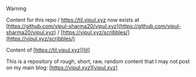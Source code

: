 > [!WARNING]
> Content for this repo / https://til.vipul.xyz now exists at
> [https://github.com/vipul-sharma20/vipul.xyz](https://github.com/vipul-sharma20/vipul.xyz) / [https://vipul.xyz/scribbles/](https://vipul.xyz/scribbles/)

Content of [https://til.vipul.xyz][til]

This is a repository of rough, short, raw, random content that I may not post
on my main blog: [https://vipul.xyz][vipul.xyz]


[til]: https://til.vipul.xyz
[vipul.xyz]: https://vipul.xyz
